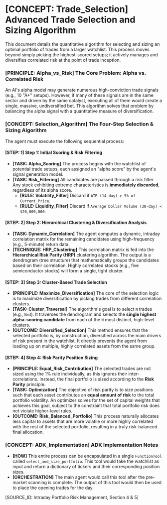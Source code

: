 # [CONCEPT: Trade_Selection] Advanced Trade Selection and Sizing Algorithm

This document details the quantitative algorithm for selecting and sizing an optimal portfolio of trades from a larger watchlist. This process moves beyond simply picking the highest-scored setups; it actively manages and diversifies correlated risk at the point of trade inception.

### [PRINCIPLE: Alpha_vs_Risk] The Core Problem: Alpha vs. Correlated Risk

An AI's alpha model may generate numerous high-conviction trade signals (e.g., 10 "A+" setups). However, if many of these signals are in the same sector and driven by the same catalyst, executing all of them would create a single, massive, undiversified bet. This algorithm solves that problem by balancing the alpha signal with a quantitative measure of diversification.

### [CONCEPT: Selection_Algorithm] The Four-Step Selection & Sizing Algorithm

The agent must execute the following sequential process:

#### [STEP: 1] Step 1: Initial Scoring & Risk Filtering

- **[TASK: Alpha_Scoring]** The process begins with the watchlist of potential trade setups, each assigned an "alpha score" by the agent's signal generation model.
- **[TASK: Risk_Filtering]** All candidates are passed through a risk filter. Any stock exhibiting extreme characteristics is **immediately discarded**, regardless of its alpha score.
  - **[RULE: Volatility_Filter]** Discard if `ATR (14-day) > 5% of Current_Price`.
  - **[RULE: Liquidity_Filter]** Discard if `Average Dollar Volume (30-day) < $20,000,000`.

#### [STEP: 2] Step 2: Hierarchical Clustering & Diversification Analysis

- **[TASK: Dynamic_Correlation]** The agent computes a dynamic, intraday correlation matrix for the remaining candidates using high-frequency (e.g., 5-minute) return data.
- **[TECHNIQUE: HRP_Clustering]** This correlation matrix is fed into the **Hierarchical Risk Parity (HRP)** clustering algorithm. The output is a dendrogram (tree structure) that mathematically groups the candidates based on their correlation. Highly correlated stocks (e.g., five semiconductor stocks) will form a single, tight cluster.

#### [STEP: 3] Step 3: Cluster-Based Trade Selection

- **[PRINCIPLE: Maximize_Diversification]** The core of the selection logic is to maximize diversification by picking trades from different correlation clusters.
- **[TASK: Cluster_Traversal]** The algorithm's goal is to select `N` trades (e.g., `N=4`). It traverses the dendrogram and selects the **single highest alpha-scoring candidate** from each of the `N` most distinct, high-level clusters.
- **[OUTCOME: Diversified_Selection]** This method ensures that the selected portfolio is, by construction, diversified across the main drivers of risk present in the watchlist. It directly prevents the agent from loading up on multiple, highly correlated assets from the same group.

#### [STEP: 4] Step 4: Risk Parity Position Sizing

- **[PRINCIPLE: Equal_Risk_Contribution]** The selected trades are not sized using the 1% rule individually, as this ignores their inter-correlations. Instead, the final portfolio is sized according to the **Risk Parity** principle.
- **[TASK: Optimization]** The objective of risk parity is to size positions such that each asset contributes an **equal amount of risk** to the total portfolio volatility. An optimizer solves for the set of capital weights that achieves this goal, subject to the constraint that total portfolio risk does not violate higher-level rules.
- **[OUTCOME: Risk_Balanced_Portfolio]** This process naturally allocates less capital to assets that are more volatile or more highly correlated with the rest of the selected portfolio, resulting in a truly risk-balanced final allocation.

### [CONCEPT: ADK_Implementation] ADK Implementation Notes

- **[HOW]** This entire process can be encapsulated in a single `FunctionTool` called `select_and_size_portfolio`. This tool would take the watchlist as input and return a dictionary of tickers and their corresponding position sizes.
- **[ORCHESTRATION]** The main agent would call this tool after the pre-market scanning is complete. The output of this tool would then be used to place the opening trades for the day.

[SOURCE_ID: Intraday Portfolio Risk Management, Section 4 & 5]
